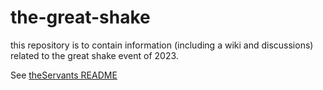 # the-great-shake
this repository is to contain information (including a wiki and discussions) related to the great shake event of 2023. 

See [theServants README](https://github.com/theServants)